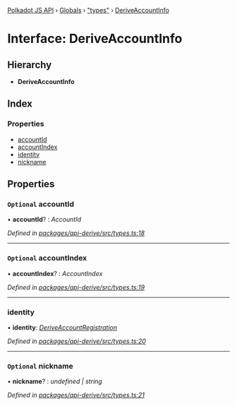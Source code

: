 [Polkadot JS API](../README.md) › [Globals](../globals.md) › ["types"](../modules/_types_.md) › [DeriveAccountInfo](_types_.deriveaccountinfo.md)

# Interface: DeriveAccountInfo

## Hierarchy

* **DeriveAccountInfo**

## Index

### Properties

* [accountId](_types_.deriveaccountinfo.md#optional-accountid)
* [accountIndex](_types_.deriveaccountinfo.md#optional-accountindex)
* [identity](_types_.deriveaccountinfo.md#identity)
* [nickname](_types_.deriveaccountinfo.md#optional-nickname)

## Properties

### `Optional` accountId

• **accountId**? : *AccountId*

*Defined in [packages/api-derive/src/types.ts:18](https://github.com/polkadot-js/api/blob/53959d482/packages/api-derive/src/types.ts#L18)*

___

### `Optional` accountIndex

• **accountIndex**? : *AccountIndex*

*Defined in [packages/api-derive/src/types.ts:19](https://github.com/polkadot-js/api/blob/53959d482/packages/api-derive/src/types.ts#L19)*

___

###  identity

• **identity**: *[DeriveAccountRegistration](_types_.deriveaccountregistration.md)*

*Defined in [packages/api-derive/src/types.ts:20](https://github.com/polkadot-js/api/blob/53959d482/packages/api-derive/src/types.ts#L20)*

___

### `Optional` nickname

• **nickname**? : *undefined | string*

*Defined in [packages/api-derive/src/types.ts:21](https://github.com/polkadot-js/api/blob/53959d482/packages/api-derive/src/types.ts#L21)*
